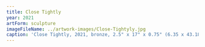 ```yaml
---
title: Close Tightly
year: 2021
artForm: sculpture
imageFileName: ../artwork-images/Close-Tightyly.jpg
caption: 'Close Tightly, 2021, bronze, 2.5" x 17" x 0.75" (6.35 x 43.18 x 1.91 cm)'
---
```

